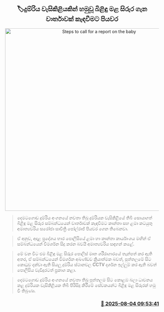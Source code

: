 <p align='center'><b><h2 align='center' title='Steps to call for a report on the baby's body found in a train toilet'>🏷දුම්රිය වැසිකිළියකින් හමුවූ බිළිඳු මළ සිරුර ගැන වාර්තාවක් කැඳවීමට පියවර</h2></b></p>
<p align='center'><img src='https://helakuru.sgp1.cdn.digitaloceanspaces.com/esana/images/lib/babyb-archived.png' width='600' alt='Steps to call for a report on the baby's body found in a train toilet'></p>

> දෙමටගොඩ දුම්රිය අංගනයේ නවතා තිබූ දුම්රියක වැසිකිළියේ තිබී සොයාගත් බිළිඳු මළ සිරුර සම්බන්ධයෙන් වාර්තාවක් කැඳවීමට කාන්තා සහ ළමා කටයුතු අමාත්‍යවරිය සරෝජා සාවිත්‍රි පෝල්රාජ් පියවර ගෙන තිබෙනවා.

> ඒ අනුව, අදාළ ප්‍රදේශය භාර පොලීසියේ ළමා හා කාන්තා කාර්යාංශය මඟින් ඒ සම්බන්ධයෙන් විමර්ශන සිදු කරන බවයි අමාත්‍යවරිය සඳහන් කළේ.

> මේ වන විට එම බිළිඳු මළ සිරුර පොලිස් මෘත ශරීරාගාරයේ තැන්පත් කර ඇති අතර, ඒ සම්බන්ධයෙන් විමර්ශන අඛණ්ඩව ක්‍රියාත්මක බවත්, පුත්තලමේ සිට කොටුව දක්වා ඇති සියලු දුම්රිය ස්ථානවල CCTV දර්ශන ඉල්ලුම් කර ඇති බවත් පොලීසිය වැඩිදුරටත් ප්‍රකාශ කළා.

> දෙමටගොඩ දුම්රිය අංගනයේ නවතා තිබූ පුත්තලම සිට කොළඹ බලා ධාවනය කළ දුම්රියක වැසිකිළියක තිබී පිරිසිදු කිරීමේ සේවකයන්ට බිළිඳු මළ සිරුරක් හමු වී තිබුණා.



<h3 align='right'><a href='https://www.helakuru.lk/esana/p/112402/'>📅 2025-08-04 09:53:41</a></h3>
